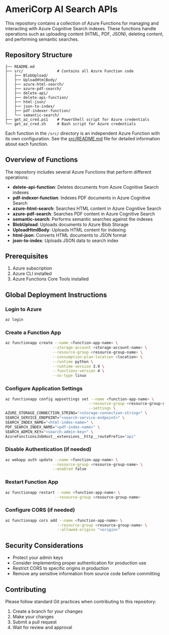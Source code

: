 # AmeriCorp AI Search APIs

This repository contains a collection of Azure Functions for managing and interacting with Azure Cognitive Search indexes. These functions handle operations such as uploading content (HTML, PDF, JSON), deleting content, and performing semantic searches.

## Repository Structure

```
├── README.md
├── src/               # Contains all Azure Function code
│   ├── BlobUpload/
│   ├── UploadHtmlBody/
│   ├── azure-html-search/
│   ├── azure-pdf-search/
│   ├── delete-api/
│   ├── delete-api-function/
│   ├── html-json/
│   ├── json-to-index/
│   ├── pdf-indexer-function/
│   └── semantic-search/
├── get_az_cred.ps1    # PowerShell script for Azure credentials
└── get_az_cred.sh     # Bash script for Azure credentials
```

Each function in the `/src/` directory is an independent Azure Function with its own configuration. See the [src/README.md](./src/README.md) file for detailed information about each function.

## Overview of Functions

The repository includes several Azure Functions that perform different operations:

- **delete-api-function**: Deletes documents from Azure Cognitive Search indexes
- **pdf-indexer-function**: Indexes PDF documents in Azure Cognitive Search
- **azure-html-search**: Searches HTML content in Azure Cognitive Search
- **azure-pdf-search**: Searches PDF content in Azure Cognitive Search
- **semantic-search**: Performs semantic searches against the indexes
- **BlobUpload**: Uploads documents to Azure Blob Storage
- **UploadHtmlBody**: Uploads HTML content for indexing
- **html-json**: Converts HTML documents to JSON format
- **json-to-index**: Uploads JSON data to search index

## Prerequisites

1. Azure subscription
2. Azure CLI installed
3. Azure Functions Core Tools installed

## Global Deployment Instructions

### Login to Azure

```bash
az login
```

### Create a Function App

```bash
az functionapp create --name <function-app-name> \
                     --storage-account <storage-account-name> \
                     --resource-group <resource-group-name> \
                     --consumption-plan-location <location> \
                     --runtime python \
                     --runtime-version 3.9 \
                     --functions-version 4 \
                     --os-type linux
```

### Configure Application Settings

```bash
az functionapp config appsettings set --name <function-app-name> \
                                     --resource-group <resource-group-name> \
                                     --settings \
AZURE_STORAGE_CONNECTION_STRING="<storage-connection-string>" \
SEARCH_SERVICE_ENDPOINT="<search-service-endpoint>" \
SEARCH_INDEX_NAME="<html-index-name>" \
PDF_SEARCH_INDEX_NAME="<pdf-index-name>" \
SEARCH_ADMIN_KEY="<search-admin-key>" \
AzureFunctionsJobHost__extensions__http__routePrefix="api"
```

### Disable Authentication (if needed)

```bash
az webapp auth update --name <function-app-name> \
                     --resource-group <resource-group-name> \
                     --enabled false
```

### Restart Function App

```bash
az functionapp restart --name <function-app-name> \
                      --resource-group <resource-group-name>
```

### Configure CORS (if needed)

```bash
az functionapp cors add --name <function-app-name> \
                       --resource-group <resource-group-name> \
                       --allowed-origins "<origin>"
```

## Security Considerations

- Protect your admin keys
- Consider implementing proper authentication for production use
- Restrict CORS to specific origins in production
- Remove any sensitive information from source code before committing

## Contributing

Please follow standard Git practices when contributing to this repository:

1. Create a branch for your changes
2. Make your changes
3. Submit a pull request
4. Wait for review and approval